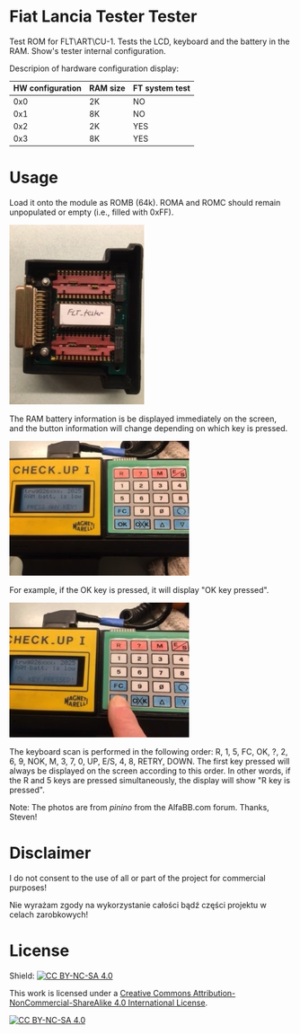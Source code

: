 # Fiat Lancia Tester Tester

Test ROM for FLT\ART\CU-1. Tests the LCD, keyboard and the battery in the RAM. Show's tester internal configuration.

Descripion of hardware configuration display:

| HW configuration | RAM size | FT system test |
| --- | --- | --- |
| 0x0 | 2K | NO |
| 0x1 | 8K | NO |
| 0x2 | 2K | YES |
| 0x3 | 8K | YES |

# Usage

Load it onto the module as ROMB (64k). ROMA and ROMC should remain unpopulated or empty (i.e., filled with 0xFF).

![UNIVERSAL_MODULE](PHOTOS/UNIVERSAL_MODULE.JPG)

The RAM battery information is be displayed immediately on the screen, and the button information will change depending on which key is pressed. 

![NO_KEY_PRESSED](PHOTOS/NO_KEY_PRESSED.JPG)

For example, if the OK key is pressed, it will display "OK key pressed". 

![OK_KEY_PRESSED](PHOTOS/OK_KEY_PRESSED.JPG)

The keyboard scan is performed in the following order: R, 1, 5, FC, OK, ?, 2, 6, 9, NOK, M, 3, 7, 0, UP, E/S, 4, 8, RETRY, DOWN. The first key pressed will always be displayed on the screen according to this order. In other words, if the R and 5 keys are pressed simultaneously, the display will show "R key is pressed".

Note: The photos are from *pinino* from the AlfaBB.com forum. Thanks, Steven!

# Disclaimer

I do not consent to the use of all or part of the project for commercial purposes!

Nie wyrażam zgody na wykorzystanie całości bądź części projektu w celach zarobkowych!

# License

Shield: [![CC BY-NC-SA 4.0][cc-by-nc-sa-shield]][cc-by-nc-sa]

This work is licensed under a
[Creative Commons Attribution-NonCommercial-ShareAlike 4.0 International License][cc-by-nc-sa].

[![CC BY-NC-SA 4.0][cc-by-nc-sa-image]][cc-by-nc-sa]

[cc-by-nc-sa]: http://creativecommons.org/licenses/by-nc-sa/4.0/
[cc-by-nc-sa-image]: https://licensebuttons.net/l/by-nc-sa/4.0/88x31.png
[cc-by-nc-sa-shield]: https://img.shields.io/badge/License-CC%20BY--NC--SA%204.0-lightgrey.svg
